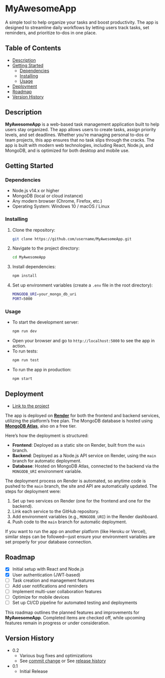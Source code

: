 # MyAwesomeApp

A simple tool to help organize your tasks and boost productivity. The app is designed to streamline daily workflows by letting users track tasks, set reminders, and prioritize to-dos in one place.

## Table of Contents
- [Description](#description)
- [Getting Started](#getting-started)
  - [Dependencies](#dependencies)
  - [Installing](#installing)
  - [Usage](#usage)
- [Deployment](#deployment)
- [Roadmap](#roadmap)
- [Version History](#version-history)

## Description

**MyAwesomeApp** is a web-based task management application built to help users stay organized. The app allows users to create tasks, assign priority levels, and set deadlines. Whether you’re managing personal to-dos or team projects, this app ensures that no task slips through the cracks. The app is built with modern web technologies, including React, Node.js, and MongoDB, and is optimized for both desktop and mobile use.

## Getting Started

### Dependencies

* Node.js v14.x or higher
* MongoDB (local or cloud instance)
* Any modern browser (Chrome, Firefox, etc.)
* Operating System: Windows 10 / macOS / Linux

### Installing

1. Clone the repository:
    ```bash
    git clone https://github.com/username/MyAwesomeApp.git
    ```
2. Navigate to the project directory:
    ```bash
    cd MyAwesomeApp
    ```
3. Install dependencies:
    ```bash
    npm install
    ```
4. Set up environment variables (create a `.env` file in the root directory):
    ```bash
    MONGODB_URI=your_mongo_db_uri
    PORT=5000
    ```

### Usage

* To start the development server:
    ```bash
    npm run dev
    ```
* Open your browser and go to `http://localhost:5000` to see the app in action.
* To run tests:
    ```bash
    npm run test
    ```
* To run the app in production:
    ```bash
    npm start
    ```

## Deployment

- [Link to the project](#usage)

The app is deployed on **[Render](https://render.com)** for both the frontend and backend services, utilizing the platform’s free plan. The MongoDB database is hosted using **[MongoDB Atlas](https://www.mongodb.com/atlas)**, also on a free tier.

Here’s how the deployment is structured:
- **Frontend**: Deployed as a static site on Render, built from the `main` branch.
- **Backend**: Deployed as a Node.js API service on Render, using the `main` branch for automatic deployment.
- **Database**: Hosted on MongoDB Atlas, connected to the backend via the `MONGODB_URI` environment variable.

The deployment process on Render is automated, so anytime code is pushed to the `main` branch, the site and API are automatically updated. The steps for deployment were:
1. Set up two services on Render (one for the frontend and one for the backend).
2. Link each service to the GitHub repository.
3. Add environment variables (e.g., `MONGODB_URI`) in the Render dashboard.
4. Push code to the `main` branch for automatic deployment.

If you want to run the app on another platform (like Heroku or Vercel), similar steps can be followed—just ensure your environment variables are set properly for your database connection.

## Roadmap

- [x] Initial setup with React and Node.js
- [x] User authentication (JWT-based)
- [ ] Task creation and management features
- [ ] Add user notifications and reminders
- [ ] Implement multi-user collaboration features
- [ ] Optimize for mobile devices
- [ ] Set up CI/CD pipeline for automated testing and deployments

This roadmap outlines the planned features and improvements for **MyAwesomeApp**. Completed items are checked off, while upcoming features remain in progress or under consideration.

## Version History

* 0.2
    * Various bug fixes and optimizations
    * See [commit change]() or See [release history]()
* 0.1
    * Initial Release
